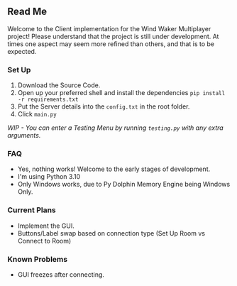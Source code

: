## Read Me ##

Welcome to the Client implementation for the Wind Waker Multiplayer project! 
Please understand that the project is still under development. At times one aspect
may seem more refined than others, and that is to be expected.

### Set Up ###
1. Download the Source Code.
2. Open up your preferred shell and install the dependencies `pip install -r requirements.txt`
3. Put the Server details into the `config.txt` in the root folder.
4. Click `main.py`

*WIP - You can enter a Testing Menu by running `testing.py` with any extra arguments.*

### FAQ ###
- Yes, nothing works! Welcome to the early stages of development.
- I'm using Python 3.10
- Only Windows works, due to Py Dolphin Memory Engine being Windows Only.

### Current Plans ###
- Implement the GUI.
- Buttons/Label swap based on connection type (Set Up Room vs Connect to Room)

### Known Problems ###
- GUI freezes after connecting.